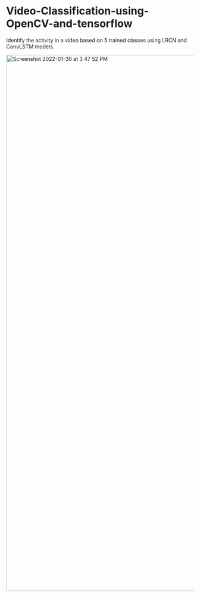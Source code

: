 # Video-Classification-using-OpenCV-and-tensorflow
Identify the activity in a video based on 5 trained classes using LRCN and ConvLSTM models.

<img width="1437" alt="Screenshot 2022-01-30 at 3 47 52 PM" src="https://user-images.githubusercontent.com/86509452/151695676-776764f1-69e0-4d2c-8106-9dae211cdd64.png">
